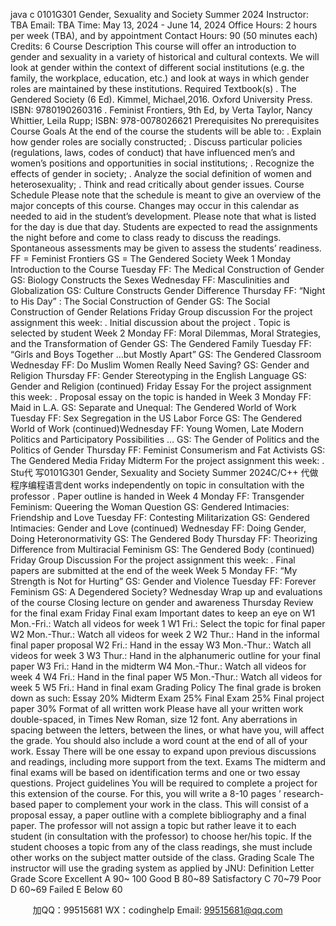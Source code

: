 java c
0101G301 
Gender, Sexuality and Society 
Summer 2024
Instructor: TBA
Email: TBA
Time: May   13, 2024 -   June   14,   2024
Office Hours: 2 hours per week (TBA), and by appointment
Contact Hours: 90 (50 minutes   each)
Credits: 6
Course Description This   course will   offer   an   introduction to   gender   and   sexuality in   a variety   of   historical   and   cultural   contexts.   We   will   look   at   gender   within   the   context   of   different   social   institutions   (e.g.   the   family,   the workplace,   education,   etc.)   and   look   at ways   in which   gender roles are maintained by these institutions.
Required Textbook(s) 
. The Gendered Society (6 Ed). Kimmel,    Michael,2016.    Oxford    University Press. ISBN: 9780190260316
. Feminist Frontiers, 9th    Ed,    by   Verta    Taylor,   Nancy   Whittier,   Leila   Rupp; ISBN: 978-0078026621
Prerequisites 
No prerequisites
Course Goals 
At the end of   the course the   students will be able   to:
.         Explain   how   gender   roles   are   socially   constructed;
.         Discuss particular      policies (regulations, laws, codes of conduct) that have influenced men’s and women’s positions and opportunities in   social   institutions;
.         Recognize   the   effects   of   gender   in   society;
.         Analyze   the   social   definition   of   women   and   heterosexuality;
.         Think   and   read   critically   about   gender   issues.
Course Schedule 
Please   note   that   the   schedule   is   meant   to   give   an   overview   of the   major   concepts   of   this   course.    Changes   may   occur   in   this   calendar   as   needed   to   aid   in   the    student’s development.   Please   note   that what is listed for the day is due that day.   Students   are expected   to   read   the   assignments   the   night   before   and   come   to   class   ready   to   discuss   the readings. Spontaneous assessments may be given to assess the students’ readiness. 
FF = Feminist Frontiers 
GS = The Gendered Society 
Week 1 
Monday                              Introduction to the Course
Tuesday                              FF: The   Medical   Construction   of   Gender
GS: Biology Constructs the   Sexes
Wednesday               FF: Masculinities   and   Globalization
GS: Culture Constructs Gender Difference
Thursday                         FF: “Night to His Day”   : The   Social Construction of   Gender
GS: The   Social Construction of   Gender Relations
Friday                                       Group discussion
For the project assignment this week:
.         Initial   discussion   about   the   project
.         Topic   is   selected   by   student
Week 2 
Monday                            FF: Moral Dilemmas,   Moral   Strategies,   and   the   Transformation   of
Gender
GS: The Gendered   Family
Tuesday                              FF: “Girls   and   Boys   Together   …but   Mostly   Apart”
GS: The Gendered   Classroom
Wednesday             FF: Do Muslim Women Really Need   Saving?
GS: Gender and   Religion
Thursday                         FF: Gender   Stereotyping in the English Language
GS: Gender and Religion   (continued)
Friday Essay 
For the project assignment this week:
.         Proposal   essay   on   the   topic   is   handed   in
Week 3 
Monday                              FF: Maid in L.A.
GS: Separate and Unequal: The Gendered   World   of   Work
Tuesday                            FF:   Sex   Segregation   in the US   Labor   Force
GS: The   Gendered   World   of   Work   (continued)Wednesday             FF:          Young          Women,          Late          Modern          Politics          and          Participatory
Possibilities   …
GS: The   Gender   of   Politics   and   the   Politics   of   Gender
Thursday                         FF: Feminist Consumerism and   Fat Activists
GS: The Gendered   Media
Friday Midterm 
For the project assignment this week:
.         Stu代 写0101G301 Gender, Sexuality and Society Summer 2024C/C++
代做程序编程语言dent   works   independently   on   topic   in   consultation   with   the   professor
.         Paper   outline   is   handed   in
Week 4 
Monday                            FF: Transgender   Feminism:   Queering   the   Woman   Question
GS: Gendered Intimacies: Friendship and Love
Tuesday                            FF:   Contesting   Militarization
GS: Gendered Intimacies: Gender and Love   (continued)
Wednesday               FF: Doing   Gender, Doing   Heteronormativity
GS: The Gendered   Body
Thursday                         FF: Theorizing Difference from Multiracial Feminism
GS: The Gendered Body   (continued)
Friday                                       Group Discussion
For the project assignment this week:
.         Final   papers   are   submitted   at   the   end   of   the   week
Week 5 
Monday                              FF: “My   Strength   is   Not   for   Hurting”
GS: Gender and Violence
Tuesday                              FF: Forever Feminism
GS: A Degendered   Society?
Wednesday               Wrap   up   and   evaluations   of   the   course
Closing lecture on gender and   awareness
Thursday                         Review for the final   exam
Friday Final exam 
Important dates to keep an eye on 
W1 Mon.-Fri.: Watch all videos for week   1
W1 Fri.:   Select the topic for final paper
W2 Mon.-Thur.: Watch all videos for week 2
W2 Thur.: Hand in the informal final paper proposal   W2 Fri.: Hand in the   essay
W3 Mon.-Thur.: Watch all videos for   week   3
W3 Thur.: Hand in the alphanumeric outline for your   final paper   W3 Fri.: Hand in the midterm
W4 Mon.-Thur.: Watch all videos for week 4   W4 Fri.: Hand in the final   paper
W5 Mon.-Thur.: Watch all videos for week   5   W5 Fri.: Hand in   final   exam
Grading Policy 
The final grade is broken   down   as   such:
Essay                                                                                                                                                       20%
Midterm Exam                                                                                                          25%
Final Exam                                                                                                                            25%
Final project paper                                                                                        30%
Format of all written work Please have   all your   written work   double-spaced,   in   Times New   Roman,   size    12   font.   Any   aberrations   in   spacing   between   the   letters,   between   the   lines,   or   what   have   you,   will   affect   the   grade. You should also include a word count at the end of all of your work.
Essay 
There   will   be   one   essay   to   expand   upon   previous   discussions   and   readings,   including   more support from   the   text.
Exams 
The   midterm   and   final   exams   will   be   based   on   identification   terms   and   one   or   two   essay questions.
Project guidelines You   will   be   required   to   complete   a   project   for   this   extension   of the   course.   For   this,   you   will   write   a   8-10   pages   ’ research-based   paper   to   complement   your   work   in   the   class. This will consist of a proposal essay, a paper outline with a       complete   bibliography   and   a   final paper.   The professor will not assign   a   topic but   rather   leave   it to   each    student    (in   consultation   with   the   professor)   to   choose   her/his   topic.   If   the   student   chooses   a   topic   from   any   of the   class   readings,   she   must   include   other   works   on   the   subject   matter   outside   of   the   class.
Grading Scale 
The instructor will use the grading system as   applied by JNU:
Definition 
Letter Grade 
Score 
Excellent 
A 
90~ 100 
Good 
B 
80~89 
Satisfactory 
C 
70~79 
Poor 
D 
60~69 
Failed 
E 
Below 60 



         
加QQ：99515681  WX：codinghelp  Email: 99515681@qq.com
